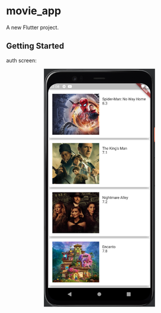 # movie_app

A new Flutter project.

## Getting Started


auth screen:

<p align="center">
  <img src="assets/screen_1.png" alt="SR GUI Opening window"
       width="300">
</p>
